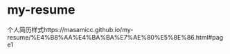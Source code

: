 # my-resume
个人简历样式https://masamicc.github.io/my-resume/%E4%B8%AA%E4%BA%BA%E7%AE%80%E5%8E%86.html#page1
